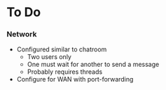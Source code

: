 # To Do
### Network
* Configured similar to chatroom
    * Two users only
    * One must wait for another to send a message
    * Probably requires threads
* Configure for WAN with port-forwarding